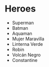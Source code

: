 # Heroes

* Superman
* Batman
* Aquaman
* Mujer Maravilla
* Linterna Verde
* Robin
* Volcán Negro
* Constantine

